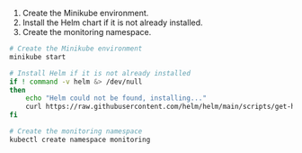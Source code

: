 1. Create the Minikube environment.
2. Install the Helm chart if it is not already installed.
3. Create the monitoring namespace.
```sh
# Create the Minikube environment
minikube start

# Install Helm if it is not already installed
if ! command -v helm &> /dev/null
then
    echo "Helm could not be found, installing..."
    curl https://raw.githubusercontent.com/helm/helm/main/scripts/get-helm-3 | bash
fi

# Create the monitoring namespace
kubectl create namespace monitoring
```
